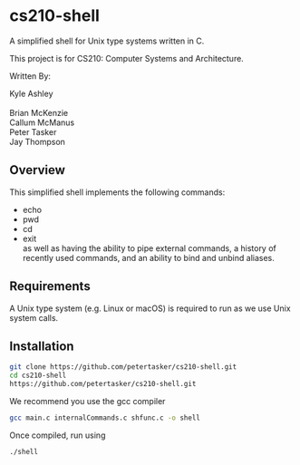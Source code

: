 # cs210-shell

A simplified shell for Unix type systems written in C.  

This project is for CS210: Computer Systems and Architecture.  

Written By:  

Kyle Ashley <br>  
Brian McKenzie <br>
Callum McManus <br>
Peter Tasker <br>
Jay Thompson <br>

## Overview

This simplified shell implements the following commands:
* echo <br>
* pwd <br>
* cd <br>
* exit <br>
as well as having the ability to pipe external commands, a history of recently used commands, and an ability to bind and unbind aliases.

## Requirements

A Unix type system (e.g. Linux or macOS) is required to run as we use Unix system calls.

## Installation
```bash
git clone https://github.com/petertasker/cs210-shell.git
cd cs210-shell
https://github.com/petertasker/cs210-shell.git
```
We recommend you use the gcc compiler
```bash
gcc main.c internalCommands.c shfunc.c -o shell
```

Once compiled, run using
```bash
./shell
```



